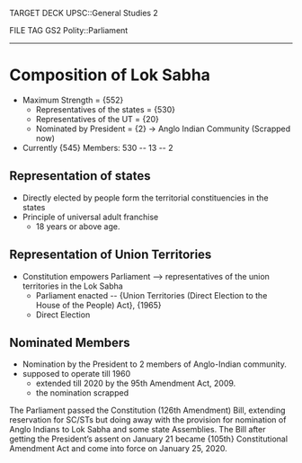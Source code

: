 TARGET DECK
UPSC::General Studies 2

FILE TAG
GS2 Polity::Parliament

---

# Composition of Lok Sabha
- Maximum Strength = {552}
	- Representatives of the states = {530}
	- Representatives of the UT = {20}
	- Nominated by President = {2} -> Anglo Indian Community (Scrapped now)
- Currently {545} Members: 530 -- 13 -- 2
<!--ID: 1606267016083-->

## Representation of states
- Directly elected by people form the territorial constituencies in the states
- Principle of universal adult franchise
	- 18 years or above age.

## Representation of Union Territories
- Constitution empowers Parliament --> representatives of the union territories in the Lok Sabha 
	- Parliament enacted -- {Union Territories (Direct Election to the House of the People) Act}, {1965}
	- Direct Election
<!--ID: 1606267016129-->
<!--ID: 1606327412072-->

## Nominated Members
- Nomination by the President to 2 members of Anglo-Indian community.
- supposed to operate till 1960 
	- extended till 2020 by the 95th Amendment Act, 2009.
	- the nomination scrapped 

The Parliament passed the Constitution (126th Amendment) Bill, extending reservation for SC/STs but doing away with the provision for nomination of Anglo Indians to Lok Sabha and some state Assemblies. The Bill after getting the President’s assent on January 21 became {105th} Constitutional Amendment Act and come into force on January 25, 2020.
<!--ID: 1606267016177-->

